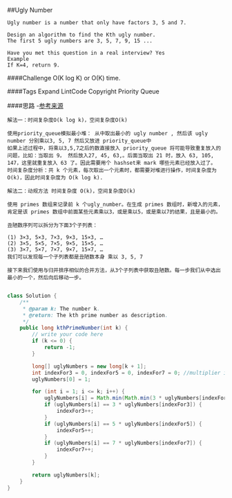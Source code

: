 ##Ugly Number

	Ugly number is a number that only have factors 3, 5 and 7.

	Design an algorithm to find the Kth ugly number.
	The first 5 ugly numbers are 3, 5, 7, 9, 15 ...

	Have you met this question in a real interview? Yes
	Example
	If K=4, return 9.

####Challenge
O(K log K) or O(K) time.

####Tags Expand
LintCode Copyright Priority Queue


####思路
-[参考来源](http://blog.csdn.net/nisxiya/article/details/46767595)

	解法一：时间复杂度O(k log k)，空间复杂度O(k)

	使用priority_queue模拟最小堆： 从中取出最小的 ugly number , 然后该 ugly number 分别乘以3, 5, 7 然后又放进 priority_queue中
	如果上述过程中，将乘以3,5,7之后的数直接放入 priority_queue 将可能导致重复放入的问题，比如：当取出 9， 然后放入27, 45, 63,。后面当取出 21 时，放入 63, 105, 147，这里就重复放入 63 了。因此需要用个 hashset来 mark 哪些元素已经放入过了。
	时间复杂度分析：共 k 个元素，每次取出一个元素时，都需要对堆进行操作，时间复杂度为 O(k)，因此时间复杂度为 O(k log k).

	解法二：动规方法 时间复杂度 O(k)，空间复杂度O(k)

	使用 primes 数组来记录前 k 个ugly_number。在生成 primes 数组时，新增入的元素，肯定是该 primes 数组中前面某些元素乘以3，或是乘以5，或是乘以7的结果，且是最小的。

	丑陋数序列可以拆分为下面3个子列表：

	(1) 3×3, 5×3, 7×3, 9×3, 15×3, …
	(2) 3×5, 5×5, 7×5, 9×5, 15×5, …
	(3) 3×7, 5×7, 7×7, 9×7, 15×7, …
	我们可以发现每一个子列表都是丑陋数本身 乘以 3, 5, 7

	接下来我们使用与归并排序相似的合并方法，从3个子列表中获取丑陋数。每一步我们从中选出最小的一个，然后向后移动一步。

```java

class Solution {
    /**
     * @param k: The number k.
     * @return: The kth prime number as description.
     */
    public long kthPrimeNumber(int k) {
        // write your code here
        if (k <= 0) {
            return -1;
        }

    	long[] uglyNumbers = new long[k + 1];
    	int indexFor3 = 0, indexFor5 = 0, indexFor7 = 0; //multiplier index
    	uglyNumbers[0] = 1;

    	for (int i = 1; i <= k; i++) {
    		uglyNumbers[i] = Math.min(Math.min(3 * uglyNumbers[indexFor3], 5 * uglyNumbers[indexFor5]), 7 * uglyNumbers[indexFor7]);
    		if (uglyNumbers[i] == 3 * uglyNumbers[indexFor3]) {
				indexFor3++;
    		}
    		if (uglyNumbers[i] == 5 * uglyNumbers[indexFor5]) {
    			indexFor5++;
    		}
    		if (uglyNumbers[i] == 7 * uglyNumbers[indexFor7]) {
    			indexFor7++;
    		}
    	}

    	return uglyNumbers[k];
    }
}
```
